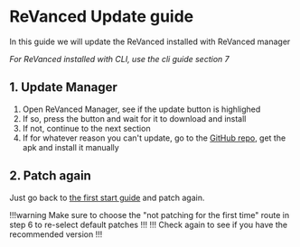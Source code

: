# ReVanced Update guide

In this guide we will update the ReVanced installed with ReVanced manager

*For ReVanced installed with CLI, use the cli guide section 7*

## 1. Update Manager

1. Open ReVanced Manager, see if the update button is highlighed
2. If so, press the button and wait for it to download and install
3. If not, continue to the next section
4. If for whatever reason you can't update, go to the [GitHub repo](https://github.com/ReVanced/ReVanced-manager/releases/latest), get the apk and install it manually

## 2. Patch again

Just go back to [the first start guide](/step-by-step/02-check-ver.md) and patch again.

!!!warning
Make sure to choose the "not patching for the first time" route in step 6 to re-select default patches
!!!
!!!
Check again to see if you have the recommended version
!!!
